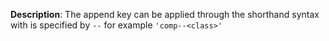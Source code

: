 __Description__: The append key can be applied through the shorthand syntax with is specified by `--` for example `'comp--<class>'`

